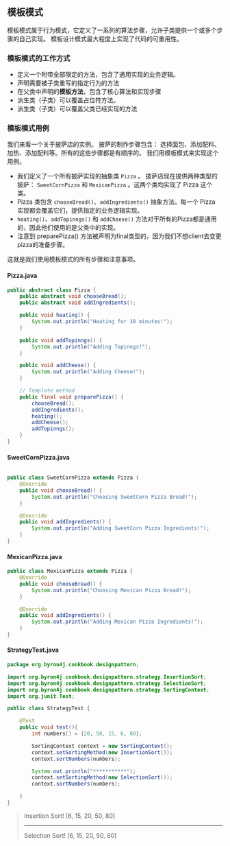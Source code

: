 ## 模板模式

模板模式属于行为模式，它定义了一系列的算法步骤，允许子类提供一个或多个步骤的自己实现。
模板设计模式最大程度上实现了代码的可重用性。

### 模板模式的工作方式

- 定义一个附带全部限定的方法，包含了通用实现的业务逻辑。
- 声明需要被子类重写的指定行为的方法
- 在父类中声明的**模板方法**，包含了核心算法和实现步骤
- 派生类（子类）可以覆盖占位符方法。
- 派生类（子类）可以覆盖父类已经实现的方法

### 模板模式用例

我们来看一个关于披萨店的实例。
披萨的制作步骤包含：
选择面包、添加配料、加热、添加配料等。所有的这些步骤都是有顺序的。
我们用模板模式来实现这个用例。

- 我们定义了一个所有披萨实现的抽象类 ```Pizza``` 。 披萨店现在提供两种类型的披萨： ```SweetCornPizza``` 和 ```MexicanPizza``` 。这两个类均实现了 Pizza 这个类。
- Pizza 类包含 ```chooseBread()```、```addIngredients()``` 抽象方法。每一个 Pizza 实现都会覆盖它们，提供指定的业务逻辑实现。
- ```heating()```、```addTopinngs()``` 和 ```addCheese()``` 方法对于所有的Pizza都是通用的，因此他们使用的是父类中的实现。
- 注意到  preparePizza() 方法被声明为final类型的，因为我们不想client去变更pizza的准备步骤。

这就是我们使用模板模式的所有步骤和注意事项。

#### Pizza.java

```java
public abstract class Pizza {
	public abstract void chooseBread();
	public abstract void addIngredients();

	public void heating() {
		System.out.println("Heating for 10 minutes!");
	}

	public void addTopinngs() {
		System.out.println("Adding Topinngs!");
	}

	public void addCheese() {
		System.out.println("Adding Cheese!");
	}

	// Template method
	public final void preparePizza() {
		chooseBread();
		addIngredients();
		heating();
		addCheese();
		addTopinngs();
	}
}

```


#### SweetCornPizza.java

```java

public class SweetCornPizza extends Pizza {
	@Override
	public void chooseBread() {
		System.out.println("Choosing SweetCorn Pizza Bread!");
	}

	@Override
	public void addIngredients() {
		System.out.println("Adding SweetCorn Pizza Ingredients!");
	}
}
```


#### MexicanPizza.java

```java
public class MexicanPizza extends Pizza {
	@Override
	public void chooseBread() {
		System.out.println("Choosing Mexican Pizza Bread!");
	}

	@Override
	public void addIngredients() {
		System.out.println("Adding Mexican Pizza Ingredients!");
	}
}

```

#### StrategyTest.java

```java
package org.byron4j.cookbook.designpattern;

import org.byron4j.cookbook.designpattern.strategy.InsertionSort;
import org.byron4j.cookbook.designpattern.strategy.SelectionSort;
import org.byron4j.cookbook.designpattern.strategy.SortingContext;
import org.junit.Test;

public class StrategyTest {

    @Test
    public void test(){
        int numbers[] = {20, 50, 15, 6, 80};

        SortingContext context = new SortingContext();
        context.setSortingMethod(new InsertionSort());
        context.sortNumbers(numbers);

        System.out.println("***********");
        context.setSortingMethod(new SelectionSort());
        context.sortNumbers(numbers);

    }
}


```

>Insertion Sort!
 >[6, 15, 20, 50, 80]
 >***********
 >Selection Sort!
 >[6, 15, 20, 50, 80]
